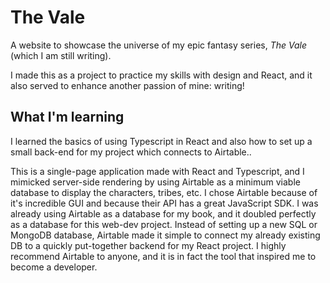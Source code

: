 # The Vale 
A website to showcase the universe of my epic fantasy series, *The Vale* (which I am still writing). 

I made this as a project to practice my skills with design and React, and it also served to enhance another passion of mine: writing!

## What I'm learning
I learned the basics of using Typescript in React and also how to set up a small back-end for my project which connects to Airtable.. 

This is a single-page application made with React and Typescript, and I mimicked server-side rendering by using Airtable as a minimum viable database to display the characters, tribes, etc. I chose Airtable because of it's incredible GUI and because their API has a great JavaScript SDK. I was already using Airtable as a database for my book, and it doubled perfectly as a database for this web-dev project. Instead of setting up a new SQL or MongoDB database, Airtable made it simple to connect my already existing DB to a quickly put-together backend for my React project. I highly recommend Airtable to anyone, and it is in fact the tool that inspired me to become a developer.